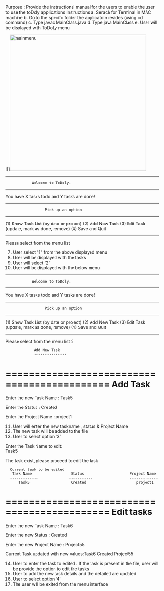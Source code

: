 Purpose :  Provide the instructional manual for the users to enable the user to use the toDoly applications 
Instructions
a. Serach for Terminal in MAC machine
b. Go to the specifc folder the applicatoin resides (using cd command)
c. Type javac MainClass.java
d. Type java MainClass
e. User will be displayed with ToDoLy menu

![]<img width="447" alt="mainmenu" src="https://user-images.githubusercontent.com/29890115/46719535-f9ff1b80-cc22-11e8-8e03-cdbf0c3dd7ee.png">

*********************************************************
                Welcome to ToDoly.
*********************************************************
You have X tasks todo and  Y tasks are done!
**********************************************************


                      Pick up an option
*********************************************************
(1) Show Task List (by date or project)
(2) Add New Task
(3) Edit Task (update, mark as done, remove)
(4) Save and Quit
*********************************************************


Please select from the menu list

7. User select "1" from the above displayed menu 
8. User will be displayed with the tasks 
9. User will select '2'
10. User will be displayed with the below menu
*********************************************************
                Welcome to ToDoly.
*********************************************************
You have X tasks todo and  Y tasks are done!
**********************************************************


                      Pick up an option
*********************************************************
(1) Show Task List (by date or project)
(2) Add New Task
(3) Edit Task (update, mark as done, remove)
(4) Save and Quit
*********************************************************


Please select from the menu list
2


                 Add New Task
                 ---------------


============================================
Add Task
============================================


Enter the new Task Name :
Task5


Enter the Status :
Created


Enter the Project Name :
project1

11. User will enter the new taskname , status & Project Name
12. The new task will be added to the file
13. User to select option '3'

Enter the Task Name to edit:    
Task5

The task exist, please proceed to edit the task

      Current task to be edited 
       Task Name                  Status                     Project Name             
      -------------              -----------                 -------------    
          Task5                   Created                       project1

============================================
Edit tasks
============================================



Enter the new Task Name :
 Task6


Enter the new Status :
Created

Enter the new Project Name  :
Project55


Current Task updated with new values:Task6   Created   Project55

14. User to enter the task to edited . If the task is present in the file, user will be provide the option to edit the tasks
15. User to add the new task details and the detailed are updated 
16. User to select option '4'
17. The user will be exited from the menu interface
